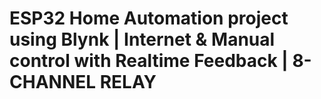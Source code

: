 # ESP32 Home Automation project using Blynk | Internet & Manual control with Realtime Feedback | 8-CHANNEL RELAY
